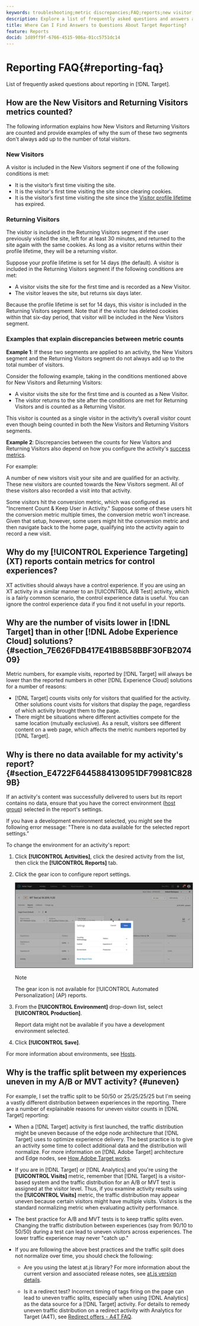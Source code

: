 ```yaml
---
keywords: troubleshooting;metric discrepancies;FAQ;reports;new visitor;new visitors;returning visitor;returning visitors;return visit;new visit
description: Explore a list of frequently asked questions and answers about Adobe Target reporting.
title: Where Can I Find Answers to Questions About Target Reporting?
feature: Reports
docid: 1d89ff9f-6766-4515-986a-01cc5751dc14
---
```


# Reporting FAQ{#reporting-faq}

List of frequently asked questions about reporting in [!DNL Target].

## How are the New Visitors and Returning Visitors metrics counted?

The following information explains how New Visitors and Returning Visitors are counted and provide examples of why the sum of these two segments don't always add up to the number of total visitors.

### New Visitors

A visitor is included in the New Visitors segment if one of the following conditions is met:

* It is the visitor’s first time visiting the site.
* It is the visitor's first time visiting the site since clearing cookies.
* It is the visitor’s first time visiting the site since the [Visitor profile lifetime](/help/c-target/c-visitor-profile/visitor-profile-lifetime.md) has expired.

### Returning Visitors 

The visitor is included in the Returning Visitors segment if the user previously visited the site, left for at least 30 minutes, and returned to the site again with the same cookies. As long as a visitor returns within their profile lifetime, they will be a returning visitor.

Suppose your profile lifetime is set for 14 days (the default). A visitor is included in the Returning Visitors segment if the following conditions are met:

* A visitor visits the site for the first time and is recorded as a New Visitor.
* The visitor leaves the site, but returns six days later.

Because the profile lifetime is set for 14 days, this visitor is included in the Returning Visitors segment. Note that if the visitor has deleted cookies within that six-day period, that visitor will be included in the New Visitors segment.

### Examples that explain discrepancies between metric counts 

**Example 1**: If these two segments are applied to an activity, the New Visitors segment and the Returning Visitors segment do not always add up to the total number of visitors.

Consider the following example, taking in the conditions mentioned above for New Visitors and Returning Visitors:

* A visitor visits the site for the first time and is counted as a New Visitor.
* The visitor returns to the site after the conditions are met for Returning Visitors and is counted as a Returning Visitor.

This visitor is counted as a single visitor in the activity’s overall visitor count even though being counted in both the New Visitors and Returning Visitors segments.

**Example 2**: Discrepancies between the counts for New Visitors and Returning Visitors also depend on how you configure the activity's [success metrics](/help/c-activities/r-success-metrics/success-metrics.md).

For example:

A number of new visitors visit your site and are qualified for an activity. These new visitors are counted towards the New Visitors segment. All of these visitors also recorded a visit into that activity.

Some visitors hit the conversion metric, which was configured as "Increment Count & Keep User in Activity." Suppose some of these users hit the conversion metric multiple times, the conversion metric won't increase. Given that setup, however, some users might hit the conversion metric and then navigate back to the home page, qualifying into the activity again to record a new visit.

## Why do my [!UICONTROL Experience Targeting] (XT) reports contain metrics for control experiences?

XT activities should always have a control experience. If you are using an XT activity in a similar manner to an [!UICONTROL A/B Test] activity, which is a fairly common scenario, the control experience data is useful. You can ignore the control experience data if you find it not useful in your reports.

## Why are the number of visits lower in [!DNL Target] than in other [!DNL Adobe Experience Cloud] solutions? {#section_7E626FDB417E41B8B58BBF30FB207409}

Metric numbers, for example visits, reported by [!DNL Target] will always be lower than the reported numbers in other [!DNL Experience Cloud] solutions for a number of reasons:

* [!DNL Target] counts visits only for visitors that qualified for the activity. Other solutions count visits for visitors that display the page, regardless of which activity brought them to the page. 
* There might be situations where different activities compete for the same location (mutually exclusive). As a result, visitors see different content on a web page, which affects the metric numbers reported by [!DNL Target].

## Why is there no data available for my activity's report? {#section_E4722F6445884130951DF79981C8289B}

If an activity's content was successfully delivered to users but its report contains no data, ensure that you have the correct environment ([host group](/help/administrating-target/hosts.md)) selected in the report's settings.

If you have a development environment selected, you might see the following error message: "There is no data available for the selected report settings."

To change the environment for an activity's report:

1. Click **[!UICONTROL Activities]**, click the desired activity from the list, then click the **[!UICONTROL Reports]** tab. 
1. Click the gear icon to configure report settings.

   ![A/B Settings dialog box](/help/c-reports/c-report-settings/assets/ab_settings_dialog.png)

   >[!NOTE]
   >
   >The gear icon is not available for [!UICONTROL Automated Personalization] (AP) reports.

1. From the **[!UICONTROL Environment]** drop-down list, select **[!UICONTROL Production]**.

   Report data might not be available if you have a development environment selected. 

1. Click **[!UICONTROL Save]**.

For more information about environments, see [Hosts](/help/administrating-target/hosts.md#concept_516BB01EBFBD4449AB03940D31AEB66E).

## Why is the traffic split between my experiences uneven in my A/B or MVT activity? {#uneven}

For example, I set the traffic split to be 50/50 or 25/25/25/25 but I'm seeing a vastly different distribution between experiences in the reporting. There are a number of explainable reasons for uneven visitor counts in [!DNL Target] reporting:

* When a [!DNL Target] activity is first launched, the traffic distribution might be uneven because of the edge node architecture that [!DNL Target] uses to optimize experience delivery. The best practice is to give an activity some time to collect additional data and the distribution will normalize. For more information on [!DNL Adobe Target] architecture and Edge nodes, see [How Adobe Target works](/help/c-intro/how-target-works.md).
* If you are in [!DNL Target] or [!DNL Analytics] and you're using the **[!UICONTROL Visits]** metric, remember that [!DNL Target] is a visitor-based system and the traffic distribution for an A/B or MVT test is assigned at the visitor level. Thus, if you examine activity results using the **[!UICONTROL Visits]** metric, the traffic distribution may appear uneven because certain visitors might have multiple visits. Visitors is the standard normalizing metric when evaluating activity performance.
* The best practice for A/B and MVT tests is to keep traffic splits even. Changing the traffic distribution between experiences (say from 90/10 to 50/50) during a test can lead to uneven visitors across experiences. The lower traffic experience may never "catch up."
* If you are following the above best practices and the traffic split does not normalize over time, you should check the following:

  * Are you using the latest at.js library? For more information about the current version and associated release notes, see [at.js version details](/help/c-implementing-target/c-implementing-target-for-client-side-web/target-atjs-versions.md).

  * Is it a redirect test? Incorrect timing of tags firing on the page can lead to uneven traffic splits, especially when using [!DNL Analytics] as the data source for a [!DNL Target] activity. For details to remedy uneven traffic distribution on a redirect activity with Analytics for Target (A4T), see [Redirect offers - A4T FAQ](/help/c-integrating-target-with-mac/a4t/r-a4t-faq/a4t-faq-redirect-offers.md).
